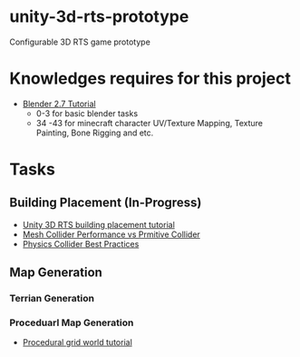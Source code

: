 # unity-3d-rts-prototype
Configurable 3D RTS game prototype

# Knowledges requires for this project
  - [Blender 2.7 Tutorial](https://www.youtube.com/watch?v=lY6KPrc4uMw&list=PLda3VoSoc_TR7X7wfblBGiRz-bvhKpGkS)
      - 0-3 for basic blender tasks
      - 34 -43 for minecraft character UV/Texture Mapping, Texture Painting, Bone Rigging and etc.

# Tasks
## Building Placement (In-Progress)
  - [Unity 3D RTS building placement tutorial](https://www.youtube.com/watch?v=DqifRg9FecQ&t=360s)
  - [Mesh Collider Performance vs Prmitive Collider](https://forum.unity.com/threads/mesh-collider-performance-vs-primitive.532168/)
  - [Physics Collider Best Practices](https://learn.unity.com/tutorial/physics-best-practices#)
## Map Generation
### Terrian Generation
### Proceduarl Map Generation
  - [Procedural grid world tutorial](https://www.youtube.com/watch?v=DBjd7NHMgOE)
  
  

  
